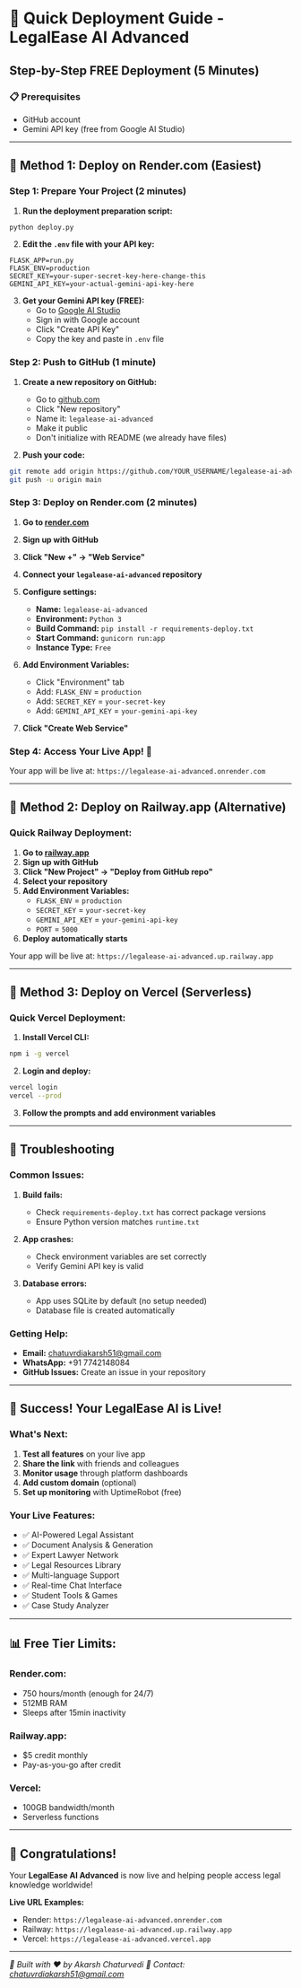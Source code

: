 # 🚀 Quick Deployment Guide - LegalEase AI Advanced

## Step-by-Step FREE Deployment (5 Minutes)

### 📋 Prerequisites
- GitHub account
- Gemini API key (free from Google AI Studio)

---

## 🎯 Method 1: Deploy on Render.com (Easiest)

### Step 1: Prepare Your Project (2 minutes)

1. **Run the deployment preparation script:**
```bash
python deploy.py
```

2. **Edit the `.env` file with your API key:**
```env
FLASK_APP=run.py
FLASK_ENV=production
SECRET_KEY=your-super-secret-key-here-change-this
GEMINI_API_KEY=your-actual-gemini-api-key-here
```

3. **Get your Gemini API key (FREE):**
   - Go to [Google AI Studio](https://makersuite.google.com/app/apikey)
   - Sign in with Google account
   - Click "Create API Key"
   - Copy the key and paste in `.env` file

### Step 2: Push to GitHub (1 minute)

1. **Create a new repository on GitHub:**
   - Go to [github.com](https://github.com)
   - Click "New repository"
   - Name it: `legalease-ai-advanced`
   - Make it public
   - Don't initialize with README (we already have files)

2. **Push your code:**
```bash
git remote add origin https://github.com/YOUR_USERNAME/legalease-ai-advanced.git
git push -u origin main
```

### Step 3: Deploy on Render.com (2 minutes)

1. **Go to [render.com](https://render.com)**
2. **Sign up with GitHub**
3. **Click "New +" → "Web Service"**
4. **Connect your `legalease-ai-advanced` repository**
5. **Configure settings:**
   - **Name:** `legalease-ai-advanced`
   - **Environment:** `Python 3`
   - **Build Command:** `pip install -r requirements-deploy.txt`
   - **Start Command:** `gunicorn run:app`
   - **Instance Type:** `Free`

6. **Add Environment Variables:**
   - Click "Environment" tab
   - Add: `FLASK_ENV` = `production`
   - Add: `SECRET_KEY` = `your-secret-key`
   - Add: `GEMINI_API_KEY` = `your-gemini-api-key`

7. **Click "Create Web Service"**

### Step 4: Access Your Live App! 🎉

Your app will be live at: `https://legalease-ai-advanced.onrender.com`

---

## 🎯 Method 2: Deploy on Railway.app (Alternative)

### Quick Railway Deployment:

1. **Go to [railway.app](https://railway.app)**
2. **Sign up with GitHub**
3. **Click "New Project" → "Deploy from GitHub repo"**
4. **Select your repository**
5. **Add Environment Variables:**
   - `FLASK_ENV` = `production`
   - `SECRET_KEY` = `your-secret-key`
   - `GEMINI_API_KEY` = `your-gemini-api-key`
   - `PORT` = `5000`
6. **Deploy automatically starts**

Your app will be live at: `https://legalease-ai-advanced.up.railway.app`

---

## 🎯 Method 3: Deploy on Vercel (Serverless)

### Quick Vercel Deployment:

1. **Install Vercel CLI:**
```bash
npm i -g vercel
```

2. **Login and deploy:**
```bash
vercel login
vercel --prod
```

3. **Follow the prompts and add environment variables**

---

## 🔧 Troubleshooting

### Common Issues:

1. **Build fails:**
   - Check `requirements-deploy.txt` has correct package versions
   - Ensure Python version matches `runtime.txt`

2. **App crashes:**
   - Check environment variables are set correctly
   - Verify Gemini API key is valid

3. **Database errors:**
   - App uses SQLite by default (no setup needed)
   - Database file is created automatically

### Getting Help:

- **Email:** chatuvrdiakarsh51@gmail.com
- **WhatsApp:** +91 7742148084
- **GitHub Issues:** Create an issue in your repository

---

## 🌟 Success! Your LegalEase AI is Live!

### What's Next:

1. **Test all features** on your live app
2. **Share the link** with friends and colleagues
3. **Monitor usage** through platform dashboards
4. **Add custom domain** (optional)
5. **Set up monitoring** with UptimeRobot (free)

### Your Live Features:
- ✅ AI-Powered Legal Assistant
- ✅ Document Analysis & Generation
- ✅ Expert Lawyer Network
- ✅ Legal Resources Library
- ✅ Multi-language Support
- ✅ Real-time Chat Interface
- ✅ Student Tools & Games
- ✅ Case Study Analyzer

---

## 📊 Free Tier Limits:

### Render.com:
- 750 hours/month (enough for 24/7)
- 512MB RAM
- Sleeps after 15min inactivity

### Railway.app:
- $5 credit monthly
- Pay-as-you-go after credit

### Vercel:
- 100GB bandwidth/month
- Serverless functions

---

## 🎉 Congratulations!

Your **LegalEase AI Advanced** is now live and helping people access legal knowledge worldwide!

**Live URL Examples:**
- Render: `https://legalease-ai-advanced.onrender.com`
- Railway: `https://legalease-ai-advanced.up.railway.app`
- Vercel: `https://legalease-ai-advanced.vercel.app`

---

*🚀 Built with ❤️ by Akarsh Chaturvedi*
*📧 Contact: chatuvrdiakarsh51@gmail.com*